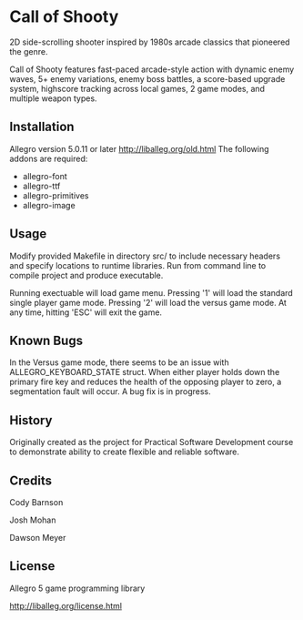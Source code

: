 # Call of Shooty

2D side-scrolling shooter inspired by 1980s arcade classics that pioneered the 
genre.  

Call of Shooty features fast-paced arcade-style action with dynamic enemy
waves, 5+ enemy variations, enemy boss battles, a score-based upgrade system,
highscore tracking across local games, 2 game modes, and multiple weapon types.

## Installation

Allegro version 5.0.11 or later http://liballeg.org/old.html
The following addons are required:

* allegro-font
* allegro-ttf
* allegro-primitives
* allegro-image

## Usage

Modify provided Makefile in directory src/ to include necessary headers
and specify locations to runtime libraries. Run <make> from command line
to compile project and produce executable.  

Running exectuable will load game menu.  Pressing '1' will load the standard
single player game mode.  Pressing '2' will load the versus game mode.  At any
time, hitting 'ESC' will exit the game.

## Known Bugs

In the Versus game mode, there seems to be an issue with 
ALLEGRO_KEYBOARD_STATE struct.  When either player holds down the primary
fire key and reduces the health of the opposing player to zero, a segmentation
fault will occur.  A bug fix is in progress.

## History

Originally created as the project for Practical Software Development course
to demonstrate ability to create flexible and reliable software.  

## Credits

Cody Barnson

Josh Mohan

Dawson Meyer

## License

Allegro 5 game programming library

http://liballeg.org/license.html